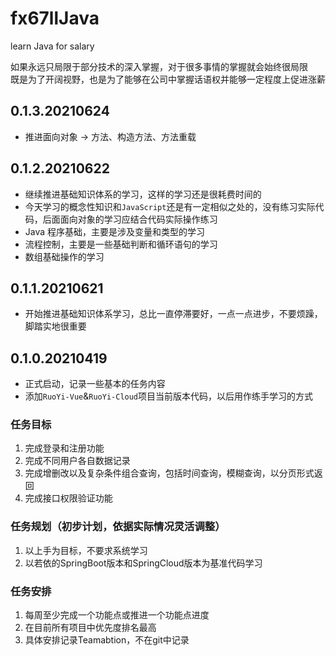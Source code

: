 # fx67llJava
learn Java for salary

如果永远只局限于部分技术的深入掌握，对于很多事情的掌握就会始终很局限  
既是为了开阔视野，也是为了能够在公司中掌握话语权并能够一定程度上促进涨薪

## 0.1.3.20210624
* 推进面向对象 -> 方法、构造方法、方法重载

## 0.1.2.20210622
* 继续推进基础知识体系的学习，这样的学习还是很耗费时间的  
* 今天学习的概念性知识和`JavaScript`还是有一定相似之处的，没有练习实际代码，后面面向对象的学习应结合代码实际操作练习  
* Java 程序基础，主要是涉及变量和类型的学习  
* 流程控制，主要是一些基础判断和循环语句的学习  
* 数组基础操作的学习  

## 0.1.1.20210621
* 开始推进基础知识体系学习，总比一直停滞要好，一点一点进步，不要烦躁，脚踏实地很重要  

## 0.1.0.20210419
* 正式启动，记录一些基本的任务内容  
* 添加`RuoYi-Vue`&`RuoYi-Cloud`项目当前版本代码，以后用作练手学习的方式  

### 任务目标
1. 完成登录和注册功能
2. 完成不同用户各自数据记录
3. 完成增删改以及复杂条件组合查询，包括时间查询，模糊查询，以分页形式返回
4. 完成接口权限验证功能

### 任务规划（初步计划，依据实际情况灵活调整）
1. 以上手为目标，不要求系统学习
2. 以若依的SpringBoot版本和SpringCloud版本为基准代码学习

### 任务安排
1. 每周至少完成一个功能点或推进一个功能点进度
2. 在目前所有项目中优先度排名最高
3. 具体安排记录Teamabtion，不在git中记录